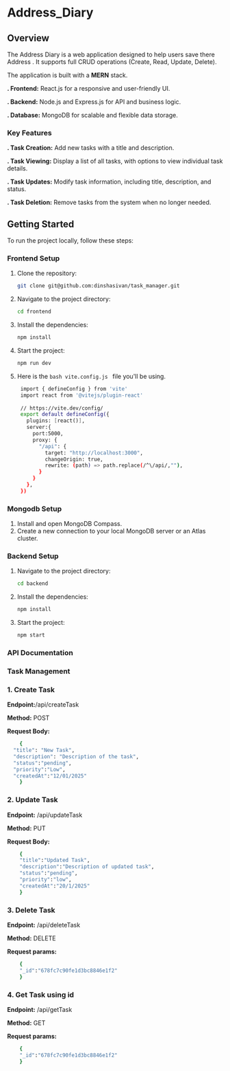 # Address_Diary

## Overview
The Address Diary is a web application designed to help users save there Address . It supports full CRUD operations (Create, Read, Update, Delete).


The application is built with a **MERN** stack.

**. Frontend:** React.js for a responsive and user-friendly UI.


**. Backend:** Node.js and Express.js for API and business logic.

**. Database:** MongoDB for scalable and flexible data storage.

### Key Features

**. Task Creation:** Add new tasks with a title and description.


**. Task Viewing:** Display a list of all tasks, with options to view individual task details.

**. Task Updates:** Modify task information, including title, description, and status.

**. Task Deletion:** Remove tasks from the system when no longer needed.


## Getting Started

To run the project locally, follow these steps:

### Frontend Setup

1. Clone the repository:
    ```bash
    git clone git@github.com:dinshasivan/task_manager.git
    ```
2. Navigate to the project directory:
    ```bash
    cd frontend
    ```
3. Install the dependencies:
    ```bash
    npm install
    ```
4. Start the project:
    ```bash
    npm run dev
    ```
5. Here is the ```bash vite.config.js ``` file you'll be using.
   
   ```bash
    import { defineConfig } from 'vite'
    import react from '@vitejs/plugin-react'
    
    // https://vite.dev/config/
    export default defineConfig({
      plugins: [react()],
      server:{
        port:5000, 
        proxy: {
          "/api": {
            target: "http://localhost:3000",
            changeOrigin: true,
            rewrite: (path) => path.replace(/^\/api/,""),
          }
        }
      },
    })
   ```
### Mongodb Setup

1. Install and open MongoDB Compass.
2. Create a new connection to your local MongoDB server or an Atlas cluster.

### Backend Setup

1. Navigate to the project directory:
    ```bash
    cd backend
    ```
2. Install the dependencies:
    ```bash
    npm install
    ```
3. Start the project:
    ```bash
    npm start
    ```
### API Documentation
### Task Management
### 1. Create Task


**Endpoint:**/api/createTask

**Method:** POST


**Request Body:**
```bash
    {
  "title": "New Task",
  "description": "Description of the task",
  "status":"pending",
  "priority":"Low",
  "createdAt":"12/01/2025"
    }
```
### 2. Update Task

**Endpoint:** /api/updateTask

**Method:** PUT

**Request Body:**
```bash
    {
    "title":"Updated Task",
    "description":"Description of updated task",
    "status":"pending",
    "priority":"low",
    "createdAt":"20/1/2025"
    }
```
### 3. Delete Task

**Endpoint:** /api/deleteTask


**Method:** DELETE

**Request params:**
```bash
    {
    "_id":"678fc7c90fe1d3bc8846e1f2"
    }
```
### 4. Get Task using id

**Endpoint:** /api/getTask

**Method:** GET

**Request params:**
```bash
    {
    "_id":"678fc7c90fe1d3bc8846e1f2"
    }
```
